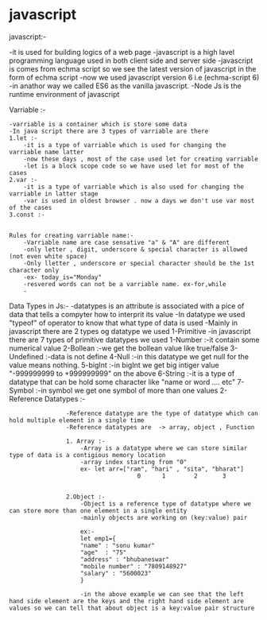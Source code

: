 # javascript
javascript:-

  -it is used for building logics of a web page 
  -javascript is a high lavel programming language used in both client side and server side 
  -javascript is comes from echma script so we see the latest version of javascript in the form of echma script
  -now we used javascript version 6 i.e (echma-script 6)
  -in anathor way we called ES6 as the vanilla javascript.
  -Node Js is the runtime environment of javascript 

Varriable :-

    -varriable is a container which is store some data 
    -In java script there are 3 types of varriable are there 
    1.let :-
        -it is a type of varriable which is used for changing the varriable name latter
        -now these days , most of the case used let for creating varriable 
        -let is a block scope code so we have used let for most of the cases 
    2.var :-
        -it is a type of varriable which is also used for changing the varriable in latter stage 
        -var is used in oldest browser . now a days we don't use var most of the cases  
    3.const :-


    Rules for creating varriable name:-
        -Varriable name are case sensative "a" & "A" are different 
        -only letter , digit, underscore & special character is allowed (not even white space)
        -Only lletter , underscore or special character should be the 1st character only
        -ex- today_is="Monday"
        -resvered words can not be a varriable name. ex-for,while 
        -


Data Types in Js:-
        -datatypes is an attribute is associated with a pice of data that tells a compyter how to interprit its value
        -In datatype we used "typeof" of operator to know that what type of data is used 
        -Mainly in javascript there are 2 types og datatype we used 
            1-Primitive
                -in javascript there are 7 types of primitive datatypes we used 
                    1-Number :-it contain some numerical value
                    2-Bollean :-we get the bollean value like true/false
                    3-Undefined :-data is not define
                    4-Null :-in this datatype we get null for the value means nothing.
                    5-bigInt :-in bigInt we get big intiger value "-999999999 to +999999999" on the above
                    6-String :-it is a type of datatype that can be hold some character like "name or word  .... etc"
                    7-Symbol :-in symbol we get one symbol of more than one values
            2-Reference Datatypes :-
                    
                    -Reference datatype are the type of datatype which can hold multiple element in a single time
                    -Reference datatypes are  -> array, object , Function

                    1. Array :-
                        -Array is a datatype where we can store similar type of data is a contigious memory location
                        -array index starting from "0"
                        ex- let arr=["ram", "hari" , "sita", "bharat"]
                                        0      1        2       3
                        

                    2.Object :-
                        -Object is a reference type of datatype where we can store more than one element in a single entity
                        -mainly objects are working on (key:value) pair

                        ex:-
                        let emp1={
                        "name" : "sonu kumar"
                        "age"  : "75"
                        "address" : "bhubaneswar"
                        "mobile number" : "7809148927"
                        "salary" : "5600023"
                        }

                        -in the above example we can see that the left hand side element are the keys and the right hand side element are values so we can tell that about object is a key:value pair structure
